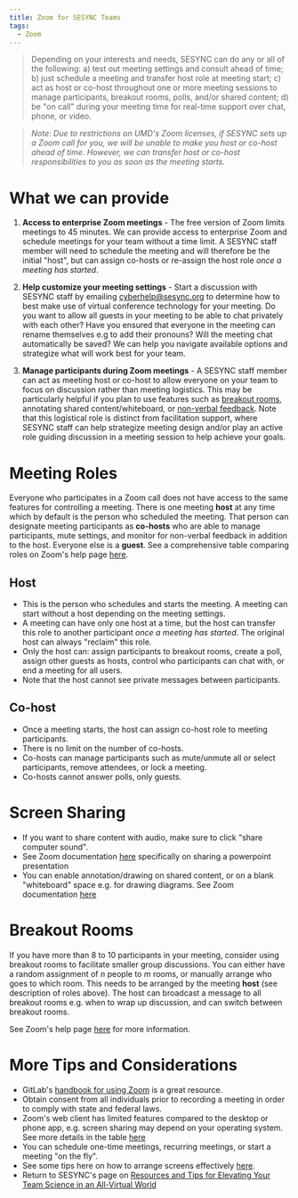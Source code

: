 ```yaml
---
title: Zoom for SESYNC Teams
tags:
  - Zoom
---
```


> Depending on your interests and needs, SESYNC can do any or all of the following: a) test out meeting settings and consult ahead of time; b) just schedule a meeting and transfer host role at meeting start; c) act as host or co-host throughout one or more meeting sessions to manage participants, breakout rooms, polls, and/or shared content; d) be "on call" during your meeting time for real-time support over chat, phone, or video. 

> *Note: Due to restrictions on UMD's Zoom licenses, if SESYNC sets up a Zoom call for you, we will be unable to make you host or co-host ahead of time. However, we can transfer host or co-host responsibilities to you as soon as the meeting starts.*

# What we can provide

1. **Access to enterprise Zoom meetings** - The free version of Zoom limits meetings to 45 minutes. We can provide access to enterprise Zoom and schedule meetings for your team without a time limit. A SESYNC staff member will need to schedule the meeting and will therefore be the initial "host", but can assign co-hosts or re-assign the host role *once a meeting has started*. 

2. **Help customize your meeting settings** - Start a discussion with SESYNC staff by emailing cyberhelp@sesync.org to determine how to best make use of virtual conference technology for your meeting. Do you want to allow all guests in your meeting to be able to chat privately with each other? Have you ensured that everyone in the meeting can rename themselves e.g to add their pronouns? Will the meeting chat automatically be saved? We can help you navigate available options and strategize what will work best for your team. 

3. **Manage participants during Zoom meetings** - A SESYNC staff member can act as meeting host or co-host to allow everyone on your team to focus on discussion rather than meeting logistics. This may be particularly helpful if you plan to use features such as [breakout rooms](https://support.zoom.us/hc/en-us/articles/206476093-Enabling-breakout-rooms), annotating shared content/whiteboard, or [non-verbal feedback](https://support.zoom.us/hc/en-us/articles/115001286183-Nonverbal-feedback-during-meetings). Note that this logistical role is distinct from facilitation support, where SESYNC staff can help strategize meeting design and/or play an active role guiding discussion in a meeting session to help achieve your goals. 

# Meeting Roles

Everyone who participates in a Zoom call does not have access to the same features for controlling a meeting. There is one meeting **host** at any time which by default is the person who scheduled the meeting. That person can designate meeting participants as **co-hosts** who are able to manage participants, mute settings, and monitor for non-verbal feedback in addition to the host. Everyone else is a **guest**. See a comprehensive table comparing roles on Zoom's help page [here](https://support.zoom.us/hc/en-us/articles/360040324512-Roles-in-a-meeting). 

## Host

* This is the person who schedules and starts the meeting. A meeting can start without a host depending on the meeting settings. 
* A meeting can have only one host at a time, but the host can transfer this role to another participant *once a meeting has started*. The original host can always "reclaim" this role. 
* Only the host can: assign participants to breakout rooms, create a poll, assign other guests as hosts, control who participants can chat with, or end a meeting for all users.
* Note that the host cannot see private messages between participants. 

## Co-host

* Once a meeting starts, the host can assign co-host role to meeting participants.
* There is no limit on the number of co-hosts.
* Co-hosts can manage participants such as mute/unmute all or select participants, remove attendees, or lock a meeting.
* Co-hosts cannot answer polls, only guests. 

# Screen Sharing 

* If you want to share content with audio, make sure to click "share computer sound".
* See Zoom documentation [here](https://support.zoom.us/hc/en-us/articles/203395347-Screen-Sharing-a-PowerPoint-Presentation) specifically on sharing a powerpoint presentation
* You can enable annotation/drawing on shared content, or on a blank "whiteboard" space e.g. for drawing diagrams. See Zoom documentation [here](https://support.zoom.us/hc/en-us/articles/115005706806-Using-annotation-tools-on-a-shared-screen-or-whiteboard)

# Breakout Rooms

If you have more than 8 to 10 participants in your meeting, consider using breakout rooms to facilitate smaller group discussions. You can either have a random assignment of *n* people to *m* rooms, or manually arrange who goes to which room. This needs to be arranged by the meeting **host** (see description of roles above). The host can broadcast a message to all breakout rooms e.g. when to wrap up discussion, and can switch between breakout rooms. 

See Zoom's help page [here](https://support.zoom.us/hc/en-us/articles/206476093-Enabling-breakout-rooms) for more information. 

# More Tips and Considerations

* GitLab's [handbook for using Zoom](https://about.gitlab.com/handbook/tools-and-tips/zoom/) is a great resource.
* Obtain consent from all individuals prior to recording a meeting in order to comply with state and federal laws.
* Zoom's web client has limited features compared to the desktop or phone app, e.g. screen sharing may depend on your operating system. See more details in the table [here](https://support.zoom.us/hc/en-us/articles/360027397692#note)
* You can schedule one-time meetings, recurring meetings, or start a meeting "on the fly". 
* See some tips here on how to arrange screens effectively [here](https://keepteaching.iu.edu/resources/zoom/pin-video.html).
* Return to SESYNC's page on [Resources and Tips for Elevating Your Team Science in an All-Virtual World](https://www.sesync.org/resources-and-tips-for-elevating-your-team-science-in-an-all-virtual-world) 
